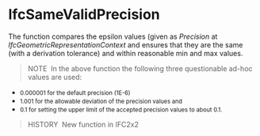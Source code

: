 IfcSameValidPrecision
=====================

The function compares the epsilon values (given as _Precision_ at _IfcGeometricRepresentationContext_ and ensures that they are the same (with a derivation tolerance) and within reasonable min and max values.

> NOTE&nbsp; In the above function the following three questionable ad-hoc values are used: <ul>
  <ul>
    <li><small>0.000001 for the default precision (1E-6) </small></li>
    <li><small>1.001 for the allowable deviation of the
precision values and </small></li>
    <li><small>0.1 for setting the upper limit of the
accepted precision values to about 0.1.</small>
    </li>
  </ul>
</ul>

> HISTORY&nbsp; New function in IFC2x2

